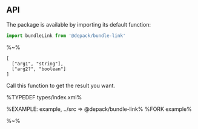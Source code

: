 ## API

The package is available by importing its default function:

```js
import bundleLink from '@depack/bundle-link'
```

%~%

```## bundleLink
[
  ["arg1", "string"],
  ["arg2?", "boolean"]
]
```

Call this function to get the result you want.

%TYPEDEF types/index.xml%

%EXAMPLE: example, ../src => @depack/bundle-link%
%FORK example%

%~%